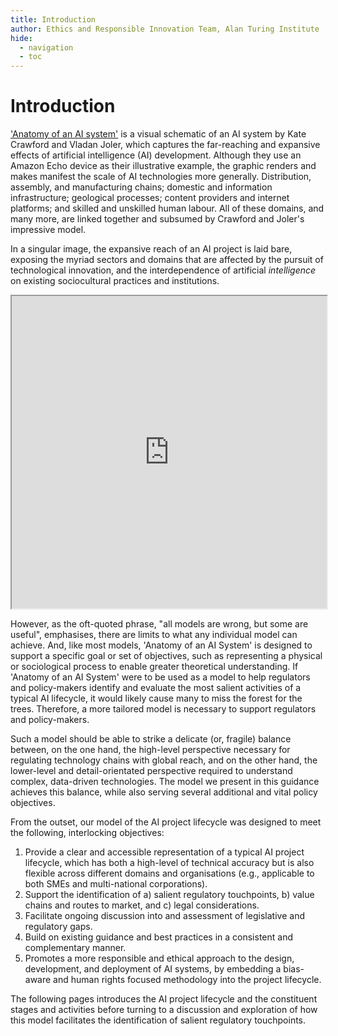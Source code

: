 ```yaml
---
title: Introduction
author: Ethics and Responsible Innovation Team, Alan Turing Institute
hide:
  - navigation
  - toc
---
```


# Introduction

['Anatomy of an AI system'](https://anatomyof.ai/) is a visual schematic of an AI system by Kate Crawford and Vladan Joler, which captures the far-reaching and expansive effects of artificial intelligence (AI) development. Although they use an Amazon Echo device as their illustrative example, the graphic renders and makes manifest the scale of AI technologies more generally. Distribution, assembly, and manufacturing chains; domestic and information infrastructure; geological processes; content providers and internet platforms; and skilled and unskilled human labour. All of these domains, and many more, are linked together and subsumed by Crawford and Joler's impressive model.

In a singular image, the expansive reach of an AI project is laid bare, exposing the myriad sectors and domains that are affected by the pursuit of technological innovation, and the interdependence of artificial *intelligence* on existing sociocultural practices and institutions.

<iframe src="https://anatomyof.ai/img/ai-anatomy-map.pdf" width="100%" height="500px"></iframe>

However, as the oft-quoted phrase, "all models are wrong, but some are useful", emphasises, there are limits to what any individual model can achieve. And, like most models, 'Anatomy of an AI System' is designed to support a specific goal or set of objectives, such as representing a physical or sociological process to enable greater theoretical understanding. If 'Anatomy of an AI System' were to be used as a model to help regulators and policy-makers identify and evaluate the most salient activities of a typical AI lifecycle, it would likely cause many to miss the forest for the trees. Therefore, a more tailored model is necessary to support regulators and policy-makers.

Such a model should be able to strike a delicate (or, fragile) balance between, on the one hand, the high-level perspective necessary for regulating technology chains with global reach, and on the other hand, the lower-level and detail-orientated perspective required to understand complex, data-driven technologies. The model we present in this guidance achieves this balance, while also serving several additional and vital policy objectives.

From the outset, our model of the AI project lifecycle was designed to meet the following, interlocking objectives:

1. Provide a clear and accessible representation of a typical AI project lifecycle, which has both a high-level of technical accuracy but is also flexible across different domains and organisations (e.g., applicable to both SMEs and multi-national corporations).
2. Support the identification of a) salient regulatory touchpoints, b) value chains and routes to market, and c) legal considerations.
3. Facilitate ongoing discussion into and assessment of legislative and regulatory gaps.
4. Build on existing guidance and best practices in a consistent and complementary manner.
5. Promotes a more responsible and ethical approach to the design, development, and deployment of AI systems, by embedding a bias-aware and human rights focused methodology into the project lifecycle.

The following pages introduces the AI project lifecycle and the constituent stages and activities before turning to a discussion and exploration of how this model facilitates the identification of salient regulatory touchpoints.
